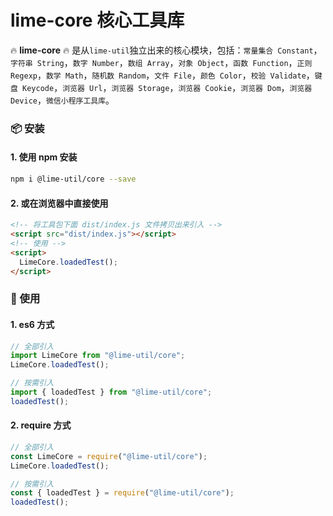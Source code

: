 # lime-core 核心工具库

🔥 **lime-core** 🔥 是从`lime-util`独立出来的核心模块，包括：`常量集合 Constant`，`字符串 String`，`数字 Number`，`数组 Array`，`对象 Object`，`函数 Function`，`正则 Regexp`，`数学 Math`，`随机数 Random`，`文件 File`，`颜色 Color`，`校验 Validate`，`键盘 Keycode`，`浏览器 Url`，`浏览器 Storage`，`浏览器 Cookie`，`浏览器 Dom`，`浏览器 Device`，`微信小程序工具库`。

### 📦 安装

#### 1. 使用 npm 安装

```bash
npm i @lime-util/core --save
```

#### 2. 或在浏览器中直接使用

```html
<!-- 将工具包下面 dist/index.js 文件拷贝出来引入 -->
<script src="dist/index.js"></script>
<!-- 使用 -->
<script>
  LimeCore.loadedTest();
</script>
```

### 🎨 使用

#### 1. es6 方式

```javascript
// 全部引入
import LimeCore from "@lime-util/core";
LimeCore.loadedTest();

// 按需引入
import { loadedTest } from "@lime-util/core";
loadedTest();
```

#### 2. require 方式

```javascript
// 全部引入
const LimeCore = require("@lime-util/core");
LimeCore.loadedTest();

// 按需引入
const { loadedTest } = require("@lime-util/core");
loadedTest();
```
